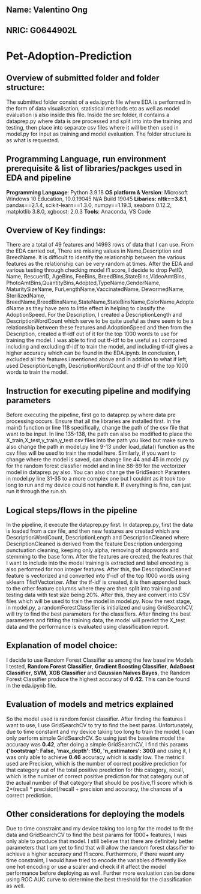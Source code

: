 ## Name: Valentino Ong
## NRIC: G0644902L

# Pet-Adoption-Prediction

## Overview of submitted folder and folder structure:
The submitted folder consist of a eda.ipynb file where EDA is performed in the form of data visualisation, statistical methods etc as well as model evaluation is also inside this file. Inside the src folder, it contains a dataprep.py where data is pre processed and split into into the training and testing, then place into separate csv files where it will be then used in model.py for input as training and model evaluation. The folder structure is as what is requested.

## Programming Language, run environment prerequisite & list of libraries/packges used in EDA and pipeline
**Programming Language**: Python 3.9.18
**OS platform & Version**: Microsoft Windows 10 Education, 10.0.19045 N/A Build 19045
**Libaries: nltk==3.8.1**, pandas==2.1.4, scikit-learn==1.3.0, numpy==1.19.3, seaborn 0.12.2, matplotlib 3.8.0, xgboost: 2.0.3
**Tools**: Anaconda, VS Code

## Overview of Key findings:
There are a total of 49 features and 14993 rows of data that I can use. From the EDA carried out, There are missing values in Name,Description and BreedName. It is difficult to identify the relationship between the various features as the relationship can be very random at times. After the EDA and various testing through checking model f1 score, I decide to drop PetID, Name, RescuerID, AgeBins, FeeBins, BreedBins,StateBins,VideoAmtBins, PhotoAmtBins,QuantityBins,Adopted,TypeName,GenderName, MaturitySizeName, FurLengthName,VaccinatedName, DewormedName, SterilizedName, BreedName,BreedBinsName,StateName,StateBinsName,ColorName,AdoptedName as they have zero to little effect in helping to classify the AdoptionSpeed. For the Description, I created a DescriptionLength and DescriptionWordCount which serve to be quite useful as there seem to be a relationship between these features and AdoptionSpeed and then from the Description, created a tf-idf out of it for the top 1000 words to use for training the model. I was able to find out tf-idf to be useful as I compared including and excluding tf-idf to train the model, and including tf-idf gives a higher accuracy which can be found in the EDA.ipynb. In conclusion, I excluded all the features i mentioned above and in addition to what if left, used DescriptionLength, DescriptionWordCount and tf-idf of the top 1000 words to train the model.

## Instruction for executing pipeline and modifying parameters
Before executing the pipeline, first go to dataprep.py where data pre processing occurs. Ensure that all the libraries are installed first. In the main() function or line 118 specifically, change the path of the csv file that want to be input. In line 135-138, the path can also be modified to place the X_train,X_test,y_train,y_test csv files into the path you liked but make sure to also change the path in model.py line 9-13 under load_data() function as the csv files will be used to train the model here. Similarly, if you want to change where the model is saved, can change line 44 and 45 in model.py for the random forest classfier model and in line 88-89  for the vectorizer model in dataprep.py also. You can also change the GridSearch Paramters in model.py line 31-35 to a more complex one but I couldnt as it took too long to run and my device could not handle it. If everything is fine, can just run it through the run.sh. 

## Logical steps/flows in the pipeline
In the pipeline, it execute the dataprep.py first. In dataprep.py, first the data is loaded from a csv file, and then new features are created which are DescriptionWordCount, DescriptionLength and DescriptionCleaned where DescriptionCleaned is derived from the feature Description undergoing punctuation cleaning, keeping only alpha, removing of stopwords and stemming to the base form. After the features are created, the features that I want to include into the model training is extracted and label encoding is also performed for non integer features. After this, the DescriptionCleaned feature is vectorized and converted into tf-idf of the top 1000 words using sklearn TfidfVectorizer. After the tf-idf is created, it is then appended back to the other feature columns where they are then split into training and testing data with test size being 20%. After this, they are convert into CSV files which will be used to train the model in model.py. Now the next stage, in model.py, a randomForestClassifier is initialized and using GridSearchCV, will try to find the best parameters for the classifiers. After finding the best parameters and fitting the training data, the model will predict the X_test data and the performance is evaluated using classification report.

## Explanation of model choice:
I decide to use Random Forest Classifier as among the few baseline Models I tested, **Random Forest Classifier**, **Gradient Boosting Classifier**, **AdaBoost Classifier**, **SVM**, **XGB Classifier** and **Gaussian Naives Bayes**, the Random Forest Classifier produce the highest accuracy of **0.42**. This can be found in the eda.ipynb file. 

## Evaluation of models and metrics explained
So the model used is random forest classifier. After finding the features I want to use, I use GridSearchCV to try to find the best paras. Unfortunately, due to time constaint and my device taking too long to train the model, I can only perform simple GridSearchCV. So using just the baseline model the accuracy was **0.42**, after doing a simple GridSearchCV, I find this params **{'bootstrap': False, 'max_depth': 150, 'n_estimators': 300}** and using it, I was only able to achieve **0.46** accuracy which is sadly low. The metric I used are Precision, which is the number of correct positive prediction for that category out of the total positive prediction for this category, recall, which is the number of correct positive prediction for that category out of the actual number of that category that should be positive,f1 score which is 2*(recall * precision)/recall + precision and accuracy, the chances of a correct prediction. 

## Other considerations for deploying the models
Due to time constraint and my device taking too long for the model to fit the data and GridSearchCV to find the best params for 1000+ features, I was only able to produce that model. I still believe that there are definitely better parameters that I am yet to find that will allow the random forest classifier to achieve a higher accuracy and f1 score. Furthermore, if there wasnt any time constraint, I would have tried to encode the variables differently like one hot encoding or use a scaler and check if it affect the model performance before deploying as well. Further more evaluation can be done using ROC AUC curve to determine the best threshold for the classification as well.
